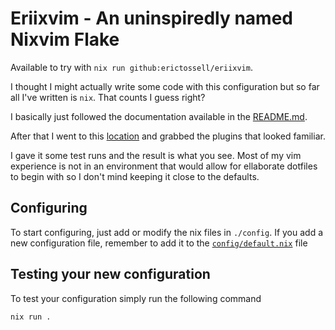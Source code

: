 # Eriixvim - An uninspiredly named Nixvim Flake

Available to try with `nix run github:erictossell/eriixvim`.

I thought I might actually write some code with this configuration but so far all I've written is `nix`. That counts I guess right?

I basically just followed the documentation available in the [README.md](https://github.com/nix-community/nixvim). 

After that I went to this [location](https://nix-community.github.io/nixvim/) and grabbed the plugins that looked familiar.

I gave it some test runs and the result is what you see. Most of my vim experience is not in an environment that would allow for ellaborate dotfiles to begin with so I don't mind keeping it close to the defaults. 

## Configuring

To start configuring, just add or modify the nix files in `./config`.
If you add a new configuration file, remember to add it to the
[`config/default.nix`](./config/default.nix) file

## Testing your new configuration

To test your configuration simply run the following command

```
nix run .
```
